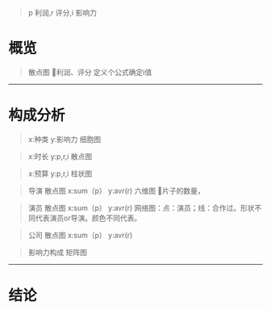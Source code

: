 >p 利润,r 评分,i 影响力
# 概览

> 散点图
利润、评分
定义个公式确定i值

---

# 构成分析
> x:种类
> y:影响力
> 细胞图

> x:时长
> y:p,r,i
> 散点图

> x:预算
> y:p,r,i
> 柱状图

> 导演
> 散点图
> x:sum（p）
> y:avr(r)
> 六维图
> 片子的数量，

> 演员
> 散点图
> x:sum（p）
> y:avr(r)
> 网络图：点：演员；线：合作过。形状不同代表演员or导演。颜色不同代表。

> 公司
> 散点图
> x:sum（p）
> y:avr(r)

> 影响力构成
> 矩阵图

---

# 结论